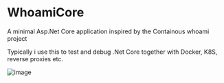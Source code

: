 # WhoamiCore
A minimal Asp.Net Core application inspired by the Containous whoami project

Typically i use this to test and debug .Net Core together with Docker, K8S, reverse proxies etc.

![image](https://user-images.githubusercontent.com/1846780/66214015-2c6e1800-e6c1-11e9-9323-f5f1ca1d86fc.png)
